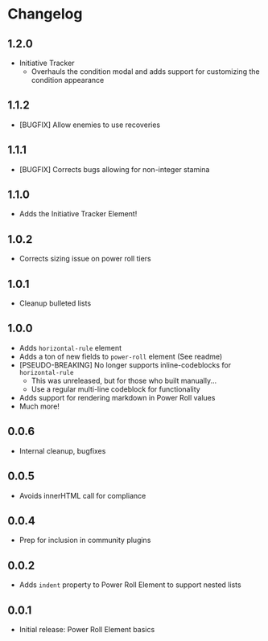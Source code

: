 # Changelog

## 1.2.0

- Initiative Tracker
  - Overhauls the condition modal and adds support for customizing the condition appearance 

## 1.1.2

- [BUGFIX] Allow enemies to use recoveries

## 1.1.1

- [BUGFIX] Corrects bugs allowing for non-integer stamina

## 1.1.0

- Adds the Initiative Tracker Element!

## 1.0.2

- Corrects sizing issue on power roll tiers

## 1.0.1

- Cleanup bulleted lists

## 1.0.0

- Adds `horizontal-rule` element
- Adds a ton of new fields to `power-roll` element (See readme)
- [PSEUDO-BREAKING] No longer supports inline-codeblocks for `horizontal-rule`
  - This was unreleased, but for those who built manually...
  - Use a regular multi-line codeblock for functionality
- Adds support for rendering markdown in Power Roll values
- Much more!

## 0.0.6

- Internal cleanup, bugfixes

## 0.0.5

- Avoids innerHTML call for compliance

## 0.0.4

- Prep for inclusion in community plugins

## 0.0.2

- Adds `indent` property to Power Roll Element to support nested lists

## 0.0.1

- Initial release: Power Roll Element basics

